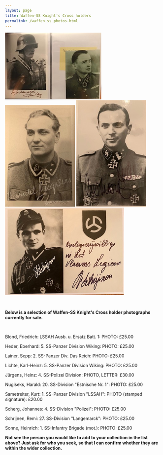 ```yaml
---
layout: page
title: Waffen-SS Knight's Cross holders
permalink: /waffen_ss_photos.html
---
```


<div id="axisforces">
<p float="left">
<img src="./assets/Scherg 2.jpg"/>
<img src="./assets/Nugiseks.jpeg"/>
<img src="./assets/Heder.jpeg"/>
<img src="./assets/Remi Schrijnen.jpg"/>
</p>  
<br />  
<p><b>Below is a selection of Waffen-SS Knight's Cross holder photographs currently for sale.</b></p>
<br />
<p>Blond,	Friedrich: LSSAH Ausb. u. Ersatz Batt. 1:	PHOTO:	£25.00
<p>Heder,	Eberhard: 5. SS-Panzer Division Wiking:	PHOTO:	£25.00
<p>Lainer,	Sepp: 2. SS-Panzer Div. Das Reich:	PHOTO:	£25.00
<p>Lichte,	Karl-Heinz: 5. SS-Panzer Division Wiking:	PHOTO:	£25.00
<p>Jürgens,	Heinz: 4. SS-Polizei Division:	PHOTO, LETTER:	£30.00
<p>Nugiseks,	Harald: 20. SS-Division "Estnische Nr. 1":	PHOTO:	£25.00
<p>Sametreiter,	Kurt:	1. SS-Panzer Division "LSSAH":	PHOTO (stamped signature):	£20.00
<p>Scherg,	Johannes:	4. SS-Division "Polizei":	PHOTO:	£25.00
<p>Schrijnen,	Remi:	27. SS-Division "Langemarck":	PHOTO: £25.00
<p>Sonne,	Heinrich: 1. SS-Infantry Brigade (mot.):	PHOTO: £25.00
<br />
<p><b><centre>Not see the person you would like to add to your collection in the list above? Just ask for who you seek, so that I can confirm whether they are within the wider collection.
